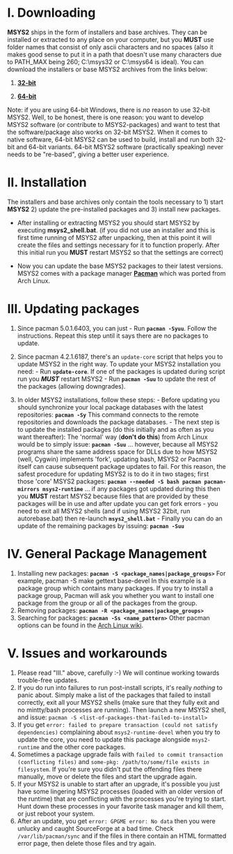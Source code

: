 I. Downloading
==============
**MSYS2** ships in the form of installers and base archives. They can be installed or extracted to any place on your computer, but you **MUST** use folder names that consist of only ascii characters and no spaces (also it makes good sense to put it in a path that doesn't use many characters due to PATH_MAX being 260; C:\msys32 or C:\msys64 is ideal).
  You can download the installers or base MSYS2 archives from the links below:

  1. [**32-bit**](https://sourceforge.net/projects/msys2/files/Base/i686/)

  2. [**64-bit**](https://sourceforge.net/projects/msys2/files/Base/x86_64/)

Note: if you are using 64-bit Windows, there is *no* reason to use 32-bit MSYS2. Well, to be honest, there is one reason: you want to develop MSYS2 software (or contribute to MSYS2-packages) and want to test that the software/package also works on 32-bit MSYS2. When it comes to native software, 64-bit MSYS2 can be used to build, install and run both 32-bit and 64-bit variants. 64-bit MSYS2 software (practically speaking) never needs to be "re-based", giving a better user experience.

II. Installation
================
The installers and base archives only contain the tools necessary to 1) start **MSYS2** 2) update the pre-installed packages and 3) install new packages.

 * After installing or extracting MSYS2 you should start MSYS2 by executing **msys2_shell.bat**.
  (if you did not use an installer and this is first time running of MSYS2 after unpacking, then at this point it will create the files and settings necessary for it to function properly. After this initial run you **MUST** restart MSYS2 so that the settings are correct)

 * Now you can update the base MSYS2 packages to their latest versions. MSYS2 comes with a package manager **[Pacman][1]** which was ported from Arch Linux. 

III. Updating packages
======================
  1. Since pacman 5.0.1.6403, you can just
    - Run **`pacman -Syuu`**. Follow the instructions. Repeat this step until it says there are no packages to update.

  2. Since pacman 4.2.1.6187, there's an `update-core` script that helps you to update MSYS2 in the right way. To update your MSYS2 installation you need:
    - Run **`update-core`**. If one of the packages is updated during script run you ***MUST*** restart MSYS2
    - Run **`pacman -Suu`** to update the rest of the packages (allowing downgrades).

  3. In older MSYS2 installations, follow these steps:
    - Before updating you should synchronize your local package databases with the latest repositories:
    **`pacman -Sy`**
     This command connects to the remote repositories and downloads the package databases.
    - The next step is to update the installed packages (do this initially and as often as you want thereafter):
     The 'normal' way (**don't do this**) from Arch Linux would be to simply issue:
    **`pacman -Suu`**
     ... however, because all MSYS2 programs share the same address space for DLLs due to how MSYS2 (well, Cygwin) implements 'fork', updating bash, MSYS2 or Pacman itself can cause subsequent package updates to fail. For this reason, the safest procedure for updating MSYS2 is to do it in two stages; first those 'core' MSYS2 packages:
    **`pacman --needed -S bash pacman pacman-mirrors msys2-runtime`**
    ... if any packages got updated during this then you **MUST** restart MSYS2 because files that are provided by these packages will be in use and after update you can get fork errors - you need to exit all MSYS2 shells (and if using MSYS2 32bit, run autorebase.bat) then re-launch **`msys2_shell.bat`**
    - Finally you can do an update of the remaining packages by issuing:
    **`pacman -Suu`**

IV. General Package Management
==============================
  1. Installing new packages:
    **`pacman -S <package_names|package_groups>`**
     For example, pacman -S make gettext base-devel
     In this example <base-devel> is a package group which contains many packages. If you try to install a package group, Pacman will ask you whether you want to install one package from the group or all of the packages from the group.
  2. Removing packages:
    **`pacman -R <package_names|package_groups>`**
  3. Searching for packages:
    **`pacman -Ss <name_pattern>`**
Other pacman options can be found in the [Arch Linux wiki][1].

V. Issues and workarounds
=========================
  1. Please read "III." above, carefully :-) We will continue working towards trouble-free updates.
  2. If you do run into failures to run post-install scripts, it's really *nothing* to panic about. Simply make a list of the packages that failed to install correctly, exit all your MSYS2 shells (make sure that they fully exit and no mintty/bash processes are running). Then launch a new MSYS2 shell, and issue: `pacman -S <list-of-packages-that-failed-to-install>`
  3. If you get `error: failed to prepare transaction (could not satisfy dependencies)` complaining about `msys2-runtime-devel` when you try to update the core, you need to update this package alongside `msys2-runtime` and the other core packages.
  4. Sometimes a package upgrade fails with `failed to commit transaction (conflicting files)` and `some-pkg: /path/to/some/file exists in filesystem`. If you're sure you didn't put the offending files there manually, move or delete the files and start the upgrade again.
  5. If your MSYS2 is unable to start after an upgrade, it's possible you just have some lingering MSYS2 processes (loaded with an older version of the runtime) that are conflicting with the processes you're trying to start. Hunt down these processes in your favorite task manager and kill them, or just reboot your system.
  6. After an update, you get `error: GPGME error: No data` then you were unlucky and caught SourceForge at a bad time. Check `/var/lib/pacman/sync` and if the files in there contain an HTML formatted error page, then delete those files and try again.

[1]: https://wiki.archlinux.org/index.php/pacman
